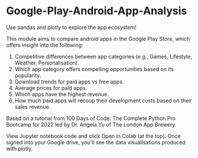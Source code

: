# Google-Play-Android-App-Analysis

Use pandas and plotly to explore the app ecosystem!

This module aims to compare android apps in the Google Play Store, which offers insight into the following: 

1. Competitive differences between app categories (e.g., Games, Lifestyle, Weather, Personalisation).
2. Which app category offers compelling opportunities based on its popularity.
3. Download trends for paid apps vs free apps.
4. Average prices for paid apps.
5. Which apps have the highest revenue.
6. How much paid apps will recoup their development costs based on their sales revenue.

Based on a tutorial from 100 Days of Code: The Complete Python Pro Bootcamp for 2022 led by Dr. Angela Yu of The London App Brewery. 

View Jupyter notebook code and click Open in Colab (at the top).
Once signed into your Google drive, you'll see the data visualisations produced with plotly.


